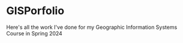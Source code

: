 # GISPorfolio
Here's all the work I've done for my Geographic Information Systems Course in Spring 2024
